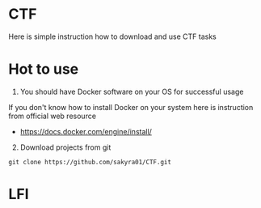# CTF
Here is simple instruction how to download and use CTF tasks 

# Hot to use 

1. You should have Docker software on your OS for successful usage

If you don't know how to install Docker on your system here is instruction from official web resource

* https://docs.docker.com/engine/install/

2. Download projects from git 

```console
git clone https://github.com/sakyra01/CTF.git

```
# LFI
